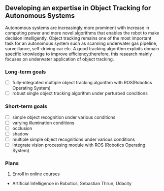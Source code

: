 ## Developing an expertise in Object Tracking for Autonomous Systems
Autonomous systems are increasingly more prominent with increase in computing power and 
more novel algorithms that enables the robot to make decision intelligently. Object tracking
remains one of the most important task for an autonomous system such as scanning underwater 
gas pipeline, surveillance, self-driving car etc. A good tracking algorithm exploits domain
specific knowledge to improve efficiency;therefore, this research mainly focuses on underwater
application of object tracking.

### Long-term goals
- [ ] fully-integrated multiple object tracking algorithm with ROS(Robotics Operating System)
- [ ] robust single object tracking algorithm under perturbed conditions

### Short-term goals
- [ ] simple object recognition under various conditions
 - [ ] varying illumination conditions
 - [ ] occlusion 
 - [ ] shadow 
- [ ] multiple simple object recognitions under various conditions
- [ ] integrate vision processing module with ROS (Robotics Operating System) 

### Plans
1. Enroll in online courses 
 - Artificial Intelligence in Robotics, Sebastian Thrun, Udacity

 
